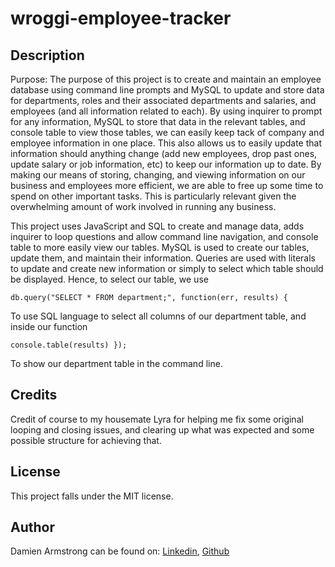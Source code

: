 # wroggi-employee-tracker

## Description
Purpose:
The purpose of this project is to create and maintain an employee database using command line prompts and MySQL to update and store data for departments, roles and their associated departments and salaries, and employees (and all information related to each). By using inquirer to prompt for any information, MySQL to store that data in the relevant tables, and console table to view those tables, we can easily keep tack of company and employee information in one place. This also allows us to easily update that information should anything change (add new employees, drop past ones, update salary or job information, etc) to keep our information up to date. By making our means of storing, changing, and viewing information on our business and employees more efficient, we are able to free up some time to spend on other important tasks. This is particularly relevant given the overwhelming amount of work involved in running any business. 

This project uses JavaScript and SQL to create and manage data, adds inquirer to loop questions and allow command line navigation, and console table to more easily view our tables. MySQL is used to create our tables, update them, and maintain their information. Queries are used with literals to update and create new information or simply to select which table should be displayed. Hence, to select our table, we use 
```
db.query("SELECT * FROM department;", function(err, results) {
```
To use SQL language to select all columns of our department table, and inside our function
```
console.table(results) });
```
To show our department table in the command line.

## Credits
Credit of course to my housemate Lyra for helping me fix some original looping and closing issues, and clearing up what was expected and some possible structure for achieving that.

## License
This project falls under the MIT license.

## Author
Damien Armstrong can be found on: <a href="https://www.linkedin.com/in/damien-armstrong-412319138/">Linkedin</a>, <a href="https://github.com/pirosvs">Github</a>